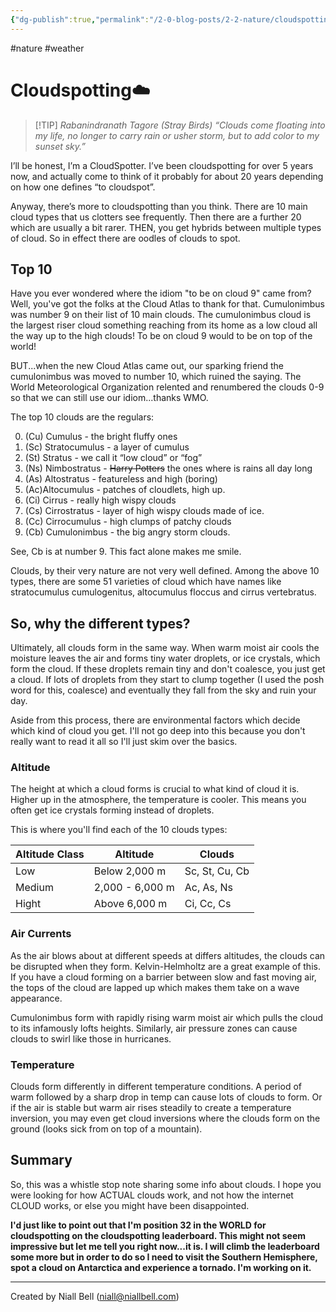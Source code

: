 ```yaml
---
{"dg-publish":true,"permalink":"/2-0-blog-posts/2-2-nature/cloudspotting/","tags":["Nature","Atmosphere"],"noteIcon":null,"created":"2024-04-10T00:48:08.000+01:00","updated":"2024-04-22T13:09:34.519+01:00"}
---
```


#nature #weather
# Cloudspotting☁️

> [!TIP] *Rabanindranath Tagore (Stray Birds)*
> *“Clouds come floating into my life, no longer to carry rain or usher storm, but to add color to my sunset sky.”* 

I’ll be honest, I’m a CloudSpotter. I’ve been cloudspotting for over 5 years now, and actually come to think of it probably for about 20 years depending on how one defines “to cloudspot”.

Anyway, there’s more to cloudspotting than you think. There are 10 main cloud types that us clotters see frequently. Then there are a further 20 which are usually a bit rarer. THEN, you get hybrids between multiple types of cloud. So in effect there are oodles of clouds to spot. 

## Top 10

Have you ever wondered where the idiom "to be on cloud 9" came from? Well, you've got the folks at the Cloud Atlas to thank for that. Cumulonimbus was number 9 on their list of 10 main clouds. The cumulonimbus cloud is the largest riser cloud something reaching from its home as a low cloud all the way up to the high clouds! To be on cloud 9 would to be on top of the world! 

BUT...when the new Cloud Atlas came out, our sparking friend the cumulonimbus was moved to number 10, which ruined the saying. The World Meteorological Organization relented and renumbered the clouds 0-9 so that we can still use our idiom...thanks WMO.

The top 10 clouds are the regulars:

0. (Cu) Cumulus - the bright fluffy ones
1. (Sc) Stratocumulus - a layer of cumulus
2. (St) Stratus - we call it “low cloud” or “fog”
3. (Ns) Nimbostratus - ~~Harry Potters~~ the ones where is rains all day long
4. (As) Altostratus - featureless and high (boring)
5. (Ac)Altocumulus - patches of cloudlets, high up.
6. (Ci) Cirrus - really high wispy clouds
7. (Cs) Cirrostratus - layer of high wispy clouds made of ice.
8. (Cc) Cirrocumulus - high clumps of patchy clouds
9. (Cb) Cumulonimbus - the big angry storm clouds.

See, Cb is at number 9. This fact alone makes me smile.

Clouds, by their very nature are not very well defined. Among the above 10 types, there are some 51 varieties of cloud which have names like stratocumulus cumulogenitus, altocumulus floccus and cirrus vertebratus.

## So, why the different types?

Ultimately, all clouds form in the same way. When warm moist air cools the moisture leaves the air and forms tiny water droplets, or ice crystals, which form the cloud. If these droplets remain tiny and don't coalesce, you just get a cloud. If lots of droplets from they start to clump together (I used the posh word for this, coalesce) and eventually they fall from the sky and ruin your day.

Aside from this process, there are environmental factors which decide which kind of cloud you get. I'll not go deep into this because you don't really want to read it all so I'll just skim over the basics.

### Altitude

The height at which a cloud forms is crucial to what kind of cloud it is. Higher up in the atmosphere, the temperature is cooler. This means you often get ice crystals forming instead of droplets. 

This is where you'll find each of the 10 clouds types:

| Altitude Class | Altitude        | Clouds         |
| -------------- | --------------- | -------------- |
| Low            | Below 2,000 m   | Sc, St, Cu, Cb |
| Medium         | 2,000 - 6,000 m | Ac, As, Ns     |
| Hight          | Above 6,000 m   | Ci, Cc, Cs     |

### Air Currents

As the air blows about at different speeds at differs altitudes, the clouds can be disrupted when they form. Kelvin-Helmholtz are a great example of this. If you have a cloud forming on a barrier between slow and fast moving air, the tops of the cloud are lapped up which makes them take on a wave appearance.

Cumulonimbus form with rapidly rising warm moist air which pulls the cloud to its infamously lofts heights. Similarly, air pressure zones can cause clouds to swirl like those in hurricanes.

### Temperature

Clouds form differently in different temperature conditions. A period of warm followed by a sharp drop in temp can cause lots of clouds to form. Or if the air is stable but warm air rises steadily to create a temperature inversion, you may even get cloud inversions where the clouds form on the ground (looks sick from on top of a mountain).

## Summary

So, this was a whistle stop note sharing some info about clouds. I hope you were looking for how ACTUAL clouds work, and not how the internet CLOUD works, or else you might have been disappointed.

**I'd just like to point out that I'm position 32 in the WORLD for cloudspotting on the cloudspotting leaderboard. This might not seem impressive but let me tell you right now...it is. I will climb the leaderboard some more but in order to do so I need to visit the Southern Hemisphere, spot a cloud on Antarctica and experience a tornado. I'm working on it.** 

---
Created by Niall Bell (niall@niallbell.com)